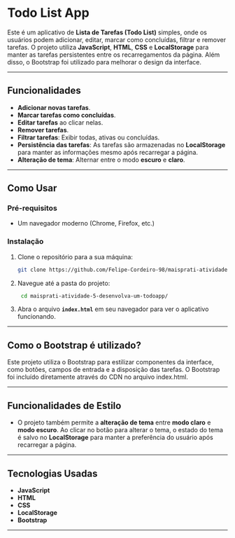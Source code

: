 # Todo List App

Este é um aplicativo de **Lista de Tarefas (Todo List)** simples, onde os usuários podem adicionar, editar, marcar como concluídas, filtrar e remover tarefas. O projeto utiliza **JavaScript**, **HTML**, **CSS** e **LocalStorage** para manter as tarefas persistentes entre os recarregamentos da página. Além disso, o Bootstrap foi utilizado para melhorar o design da interface.

---

## Funcionalidades

- **Adicionar novas tarefas**.
- **Marcar tarefas como concluídas**.
- **Editar tarefas** ao clicar nelas.
- **Remover tarefas**.
- **Filtrar tarefas**: Exibir todas, ativas ou concluídas.
- **Persistência das tarefas**: As tarefas são armazenadas no **LocalStorage** para manter as informações mesmo após recarregar a página.
- **Alteração de tema**: Alternar entre o modo **escuro** e **claro**.

---

## Como Usar

### Pré-requisitos

- Um navegador moderno (Chrome, Firefox, etc.)

### Instalação

1. Clone o repositório para a sua máquina:

   ```bash
   git clone https://github.com/Felipe-Cordeiro-98/maisprati-atividade-5-desenvolva-um-todoapp.git
   ```

2. Navegue até a pasta do projeto:

   ```bash
    cd maisprati-atividade-5-desenvolva-um-todoapp/
   ```

3. Abra o arquivo **`index.html`** em seu navegador para ver o aplicativo funcionando.

---

## Como o Bootstrap é utilizado?
Este projeto utiliza o Bootstrap para estilizar componentes da interface, como botões, campos de entrada e a disposição das tarefas. O Bootstrap foi incluído diretamente através do CDN no arquivo index.html.

---
## Funcionalidades de Estilo

- O projeto também permite a **alteração de tema** entre **modo claro** e **modo escuro**. Ao clicar no botão para alterar o tema, o estado do tema é salvo no **LocalStorage** para manter a preferência do usuário após recarregar a página.

---

## Tecnologias Usadas

- **JavaScript**
- **HTML**
- **CSS**
- **LocalStorage**
- **Bootstrap**

---
